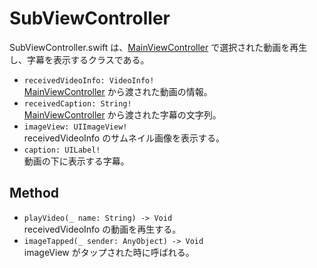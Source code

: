 # SubViewController

SubViewController.swift は、[MainViewController](https://github.com/enpit2su-ics/team-E/blob/dev/docs/captionee/MainViewController.md) で選択された動画を再生し、字幕を表示するクラスである。

- `receivedVideoInfo: VideoInfo!`  
[MainViewController](https://github.com/enpit2su-ics/team-E/blob/dev/docs/captionee/MainViewController.md) から渡された動画の情報。
- `receivedCaption: String!`  
[MainViewController](https://github.com/enpit2su-ics/team-E/blob/dev/docs/captionee/MainViewController.md) から渡された字幕の文字列。
- `imageView: UIImageView!`  
receivedVideoInfo のサムネイル画像を表示する。
- `caption: UILabel!`  
動画の下に表示する字幕。

## Method

- `playVideo(_ name: String) -> Void`  
receivedVideoInfo の動画を再生する。
- `imageTapped(_ sender: AnyObject) -> Void`  
imageView がタップされた時に呼ばれる。
